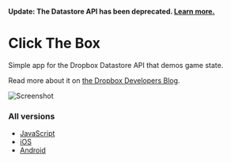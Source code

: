 **Update: The Datastore API has been deprecated. [Learn more.](https://blogs.dropbox.com/developers/2015/04/deprecating-the-sync-and-datastore-apis/)**

# Click The Box

Simple app for the Dropbox Datastore API that demos game state.

Read more about it on [the Dropbox Developers Blog](https://www.dropbox.com/developers/blog/83/click-the-box-a-cross-platform-open-source-game-using-the-datastore-api).

![Screenshot](screenshot.png)

### All versions

* [JavaScript](https://github.com/dropbox/ClickTheBox-js)
* [iOS](https://github.com/dropbox/ClickTheBox-ios)
* [Android](https://github.com/dropbox/ClickTheBox-android)
